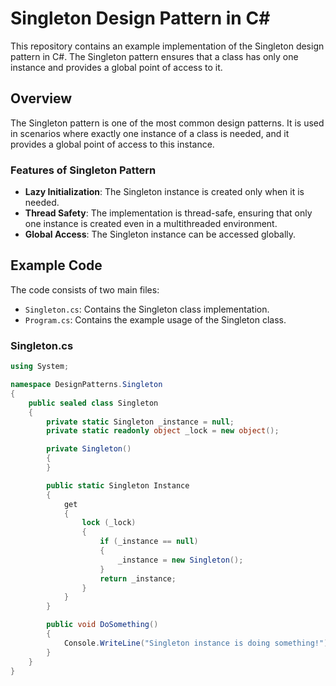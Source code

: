 # Singleton Design Pattern in C#

This repository contains an example implementation of the Singleton design pattern in C#. The Singleton pattern ensures that a class has only one instance and provides a global point of access to it.

## Overview

The Singleton pattern is one of the most common design patterns. It is used in scenarios where exactly one instance of a class is needed, and it provides a global point of access to this instance.

### Features of Singleton Pattern

- **Lazy Initialization**: The Singleton instance is created only when it is needed.
- **Thread Safety**: The implementation is thread-safe, ensuring that only one instance is created even in a multithreaded environment.
- **Global Access**: The Singleton instance can be accessed globally.

## Example Code

The code consists of two main files:

- `Singleton.cs`: Contains the Singleton class implementation.
- `Program.cs`: Contains the example usage of the Singleton class.

### Singleton.cs

```csharp
using System;

namespace DesignPatterns.Singleton
{
    public sealed class Singleton
    {
        private static Singleton _instance = null;
        private static readonly object _lock = new object();

        private Singleton()
        {
        }

        public static Singleton Instance
        {
            get
            {
                lock (_lock)
                {
                    if (_instance == null)
                    {
                        _instance = new Singleton();
                    }
                    return _instance;
                }
            }
        }

        public void DoSomething()
        {
            Console.WriteLine("Singleton instance is doing something!");
        }
    }
}
